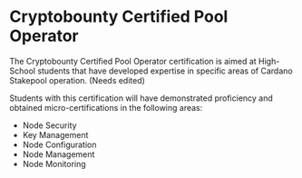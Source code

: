 # Cryptobounty Certified Pool Operator

The Cryptobounty Certified Pool Operator certification is aimed at High-School students that have developed expertise in specific areas of Cardano Stakepool operation. (Needs edited)

Students with this certification will have demonstrated proficiency and obtained micro-certifications in the following areas: 


- Node Security
- Key Management
- Node Configuration
- Node Management
- Node Monitoring

